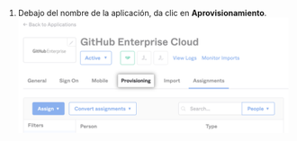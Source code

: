 1. Debajo del nombre de la aplicación, da clic en **Aprovisionamiento**. ![Screenshot of "Provisioning" tab for Okta application](/assets/images/help/saml/okta-provisioning-tab.png)
